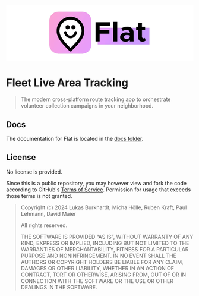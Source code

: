 ![Flat Banner](docs/assets/flat.webp)

# Fleet Live Area Tracking

> The modern cross-platform route tracking app to orchestrate volunteer collection campaigns in your neighborhood.

## Docs

The documentation for Flat is located in the [docs folder](/docs/README.md).

## License

No license is provided.

Since this is a public repository, you may however view and fork the code according to GitHub's [Terms of Service](https://help.github.com/articles/github-terms-of-service).
Permission for usage that exceeds those terms is not granted.

> Copyright (c) 2024 Lukas Burkhardt, Micha Hölle, Ruben Kraft, Paul Lehmann, David Maier
>
> All rights reserved.
>
> THE SOFTWARE IS PROVIDED “AS IS”, WITHOUT WARRANTY OF ANY KIND, EXPRESS OR IMPLIED, INCLUDING BUT NOT LIMITED TO THE WARRANTIES OF MERCHANTABILITY, FITNESS FOR A PARTICULAR PURPOSE AND NONINFRINGEMENT. IN NO EVENT SHALL THE AUTHORS OR COPYRIGHT HOLDERS BE LIABLE FOR ANY CLAIM, DAMAGES OR OTHER LIABILITY, WHETHER IN AN ACTION OF CONTRACT, TORT OR OTHERWISE, ARISING FROM, OUT OF OR IN CONNECTION WITH THE SOFTWARE OR THE USE OR OTHER DEALINGS IN THE SOFTWARE.
